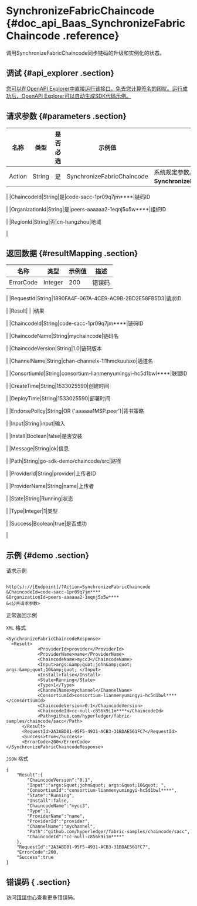 # SynchronizeFabricChaincode {#doc_api_Baas_SynchronizeFabricChaincode .reference}

调用SynchronizeFabricChaincode同步链码的升级和实例化的状态。

## 调试 {#api_explorer .section}

[您可以在OpenAPI Explorer中直接运行该接口，免去您计算签名的困扰。运行成功后，OpenAPI Explorer可以自动生成SDK代码示例。](https://api.aliyun.com/#product=Baas&api=SynchronizeFabricChaincode&type=RPC&version=2018-12-21)

## 请求参数 {#parameters .section}

|名称|类型|是否必选|示例值|描述|
|--|--|----|---|--|
|Action|String|是|SynchronizeFabricChaincode|系统规定参数。取值：**SynchronizeFabricChaincode**。

 |
|ChaincodeId|String|是|code-sacc-1pr09q7jm\*\*\*\*|链码ID

 |
|OrganizationId|String|是|peers-aaaaaa2-1eqnj5o5w\*\*\*\*|组织ID

 |
|RegionId|String|否|cn-hangzhou|地域

 |

## 返回数据 {#resultMapping .section}

|名称|类型|示例值|描述|
|--|--|---|--|
|ErrorCode|Integer|200|错误码

 |
|RequestId|String|1890FA4F-067A-4CE9-AC9B-2BD2E58FB5D3|请求ID

 |
|Result| | |结果

 |
|ChaincodeId|String|code-sacc-1pr09q7jm\*\*\*\*|链码ID

 |
|ChaincodeName|String|mychaincode|链码名

 |
|ChaincodeVersion|String|1.0|链码版本

 |
|ChannelName|String|chan-channelx-1l1hmckuuisxo|通道名

 |
|ConsortiumId|String|consortium-lianmenyumingyi-hc5d1bwl\*\*\*\*|联盟ID

 |
|CreateTime|String|1533025590|创建时间

 |
|DeployTime|String|1533025590|部署时间

 |
|EndorsePolicy|String|OR \('aaaaaa1MSP.peer'\)|背书策略

 |
|Input|String|input|输入

 |
|Install|Boolean|false|是否安装

 |
|Message|String|ok|信息

 |
|Path|String|go-sdk-demo/chaincode/src|路径

 |
|ProviderId|String|provider|上传者ID

 |
|ProviderName|String|name|上传者

 |
|State|String|Running|状态

 |
|Type|Integer|1|类型

 |
|Success|Boolean|true|是否成功

 |

## 示例 {#demo .section}

请求示例

``` {#request_demo}

http(s)://[Endpoint]/?Action=SynchronizeFabricChaincode
&ChaincodeId=code-sacc-1pr09q7jm****
&OrganizationId=peers-aaaaaa2-1eqnj5o5w****
&<公共请求参数>

```

正常返回示例

`XML` 格式

``` {#xml_return_success_demo}
<SynchronizeFabricChaincodeResponse>
  <Result>
		    <ProviderId>provider</ProviderId>
		    <ProviderName>name</ProviderName>
		    <ChaincodeName>mycc3</ChaincodeName>
		    <Input>args:&amp;quot;john&amp;quot; args:&amp;quot;10&amp;quot; </Input>
		    <Install>false</Install>
		    <State>Running</State>
		    <Type>1</Type>
		    <ChannelName>mychannel</ChannelName>
		    <ConsortiumId>consortium-lianmenyumingyi-hc5d1bwl****</ConsortiumId>
		    <ChaincodeVersion>0.1</ChaincodeVersion>
		    <ChaincodeId>cc-null-c856k9i1m****</ChaincodeId>
		    <Path>github.com/hyperledger/fabric-samples/chaincode/sacc</Path>
	  </Result>
	  <RequestId>2A3ABD81-95F5-4931-ACB3-31BDAE561FC7</RequestId>
	  <Success>true</Success>
	  <ErrorCode>200</ErrorCode>
</SynchronizeFabricChaincodeResponse>
```

`JSON` 格式

``` {#json_return_success_demo}
{
	"Result":{
		"ChaincodeVersion":"0.1",
		"Input":"args:&quot;john&quot; args:&quot;10&quot; ",
		"ConsortiumId":"consortium-lianmenyumingyi-hc5d1bwl****",
		"State":"Running",
		"Install":false,
		"ChaincodeName":"mycc3",
		"Type":1,
		"ProviderName":"name",
		"ProviderId":"provider",
		"ChannelName":"mychannel",
		"Path":"github.com/hyperledger/fabric-samples/chaincode/sacc",
		"ChaincodeId":"cc-null-c856k9i1m****"
	},
	"RequestId":"2A3ABD81-95F5-4931-ACB3-31BDAE561FC7",
	"ErrorCode":200,
	"Success":true
}
```

## 错误码 { .section}

访问[错误中心](https://error-center.aliyun.com/status/product/Baas)查看更多错误码。

